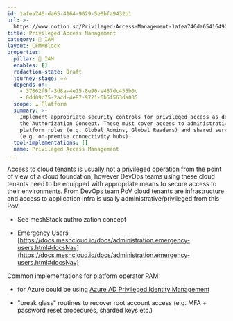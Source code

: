 ```yaml
---
id: 1afea746-da65-4164-9029-5e0bfa9432b1
url: >-
  https://www.notion.so/Privileged-Access-Management-1afea746da65416490295e0bfa9432b1
title: Privileged Access Management
category: 🔐 IAM
layout: CFMMBlock
properties:
  pillar: 🔐 IAM
  enables: []
  redaction-state: Draft
  journey-stage: ⭐️⭐️
  depends-on:
    - 37862f9f-3d8a-4e25-8e90-e487dc455b0c
    - 0dd09c75-2acd-4e87-9721-6b5f563da035
  scope: ☁️ Platform
  summary: >-
    Implement appropriate security controls for privileged access as defined in
    the Authorization Concept. These must cover access to administrative cloud
    platform roles (e.g. Global Admins, Global Readers) and shared services
    (e.g. on-premise connectivity hubs). 
  tool-implementations: []
  name: Privileged Access Management
---
```


Access to cloud tenants is usually not a privileged operation from the point of view of a cloud foundation, however DevOps teams using these cloud tenants need to be equipped with appropriate means to secure access to their environments. From DevOps team PoV cloud tenants are infrastructure and access to application infra is usally administrative/privileged from this PoV.

- See meshStack authroization concept 

- Emergency Users [https://docs.meshcloud.io/docs/administration.emergency-users.html#docsNav](https://docs.meshcloud.io/docs/administration.emergency-users.html#docsNav)



Common implementations for platform operator PAM: 

- for Azure could be using [Azure AD Privileged Identity Management](https://docs.microsoft.com/en-us/azure/active-directory/privileged-identity-management/pim-configure)

- "break glass" routines to recover root account access (e.g. MFA + password reset procedures, sharded keys etc.)

